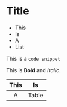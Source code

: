 # Title
- This
- Is
- A
- List

This is a `code snippet`

This is __Bold__ and _Italic_.

This|Is
:-:|:-:
A|Table
